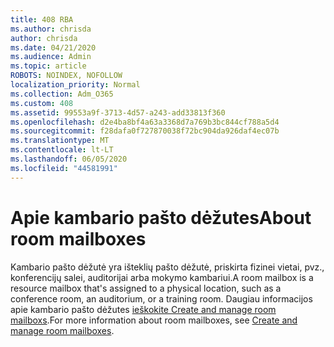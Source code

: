 ```yaml
---
title: 408 RBA
ms.author: chrisda
author: chrisda
ms.date: 04/21/2020
ms.audience: Admin
ms.topic: article
ROBOTS: NOINDEX, NOFOLLOW
localization_priority: Normal
ms.collection: Adm_O365
ms.custom: 408
ms.assetid: 99553a9f-3713-4d57-a243-add33813f360
ms.openlocfilehash: d2e4ba8bf4a63a3368d7a769b3bc844cf788a5d4
ms.sourcegitcommit: f28dafa0f727870038f72bc904da926daf4ec07b
ms.translationtype: MT
ms.contentlocale: lt-LT
ms.lasthandoff: 06/05/2020
ms.locfileid: "44581991"
---
```

# <a name="about-room-mailboxes"></a><span data-ttu-id="b8206-102">Apie kambario pašto dėžutes</span><span class="sxs-lookup"><span data-stu-id="b8206-102">About room mailboxes</span></span>

<span data-ttu-id="b8206-103">Kambario pašto dėžutė yra išteklių pašto dėžutė, priskirta fizinei vietai, pvz., konferencijų salei, auditorijai arba mokymo kambariui.</span><span class="sxs-lookup"><span data-stu-id="b8206-103">A room mailbox is a resource mailbox that's assigned to a physical location, such as a conference room, an auditorium, or a training room.</span></span> <span data-ttu-id="b8206-104">Daugiau informacijos apie kambario pašto dėžutes [ieškokite Create and manage room mailboxs](https://go.microsoft.com/fwlink/p/?linkid=717533).</span><span class="sxs-lookup"><span data-stu-id="b8206-104">For more information about room mailboxes, see [Create and manage room mailboxes](https://go.microsoft.com/fwlink/p/?linkid=717533).</span></span>
